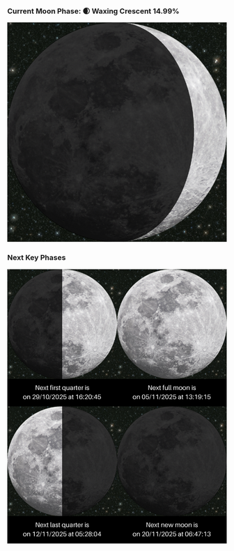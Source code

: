 ### Current Moon Phase: 🌒 Waxing Crescent 14.99%
![Moon Phase](moonphase.png)
### Next Key Phases
![Gallery](gallery.png)